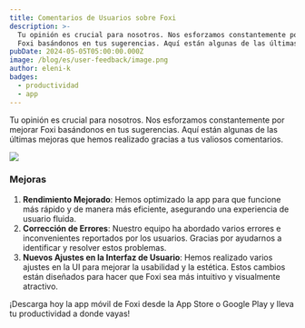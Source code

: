```yaml
---
title: Comentarios de Usuarios sobre Foxi
description: >-
  Tu opinión es crucial para nosotros. Nos esforzamos constantemente por mejorar
  Foxi basándonos en tus sugerencias. Aquí están algunas de las últimas mejoras.
pubDate: 2024-05-05T05:00:00.000Z
image: /blog/es/user-feedback/image.png
author: eleni-k
badges:
  - productividad
  - app
---
```

Tu opinión es crucial para nosotros. Nos esforzamos constantemente por mejorar Foxi basándonos en tus sugerencias. Aquí están algunas de las últimas mejoras que hemos realizado gracias a tus valiosos comentarios.

![](/blog/es/user-feedback/post-01.png)

### Mejoras

1. **Rendimiento Mejorado**: Hemos optimizado la app para que funcione más rápido y de manera más eficiente, asegurando una experiencia de usuario fluida.
1. **Corrección de Errores**: Nuestro equipo ha abordado varios errores e inconvenientes reportados por los usuarios. Gracias por ayudarnos a identificar y resolver estos problemas.
1. **Nuevos Ajustes en la Interfaz de Usuario**: Hemos realizado varios ajustes en la UI para mejorar la usabilidad y la estética. Estos cambios están diseñados para hacer que Foxi sea más intuitivo y visualmente atractivo.

¡Descarga hoy la app móvil de Foxi desde la App Store o Google Play y lleva tu productividad a donde vayas!
